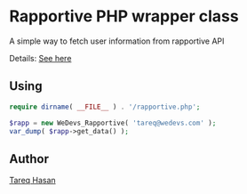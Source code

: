 # Rapportive PHP wrapper class

A simple way to fetch user information from rapportive API

Details: [See here](http://wp.me/p1uizq-pF)

## Using
```php
require dirname( __FILE__ ) . '/rapportive.php';

$rapp = new WeDevs_Rapportive( 'tareq@wedevs.com' );
var_dump( $rapp->get_data() );
```

## Author
[Tareq Hasan](http://tareq.wedevs.com)